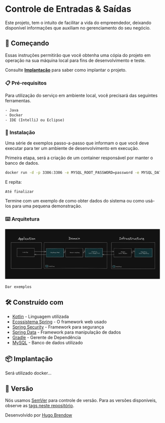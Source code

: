 # Controle de Entradas & Saídas

Este projeto, tem o intuito de facilitar a vida do empreendedor, deixando disponível informações que auxiliam no gerenciamento do seu negócio.

## 🚀 Começando

Essas instruções permitirão que você obtenha uma cópia do projeto em operação na sua máquina local para fins de desenvolvimento e teste.

Consulte **[Implantação](#-implanta%C3%A7%C3%A3o)** para saber como implantar o projeto.

### 📋 Pré-requisitos

Para utilização do serviço em ambiente local, você precisará das seguintes ferramentas.

```
- Java
- Docker
- IDE (IntelliJ ou Eclipse)
```

### 🔧 Instalação

Uma série de exemplos passo-a-passo que informam o que você deve executar para ter um ambiente de desenvolvimento em execução.

Primeira etapa, será a criação de um container responsável por manter o banco de dados.

```sh
docker run -d -p 3306:3306 -e MYSQL_ROOT_PASSWORD=password -e MYSQL_DATABASE=controle mysql
```

E repita:

```
Até finalizar
```

Termine com um exemplo de como obter dados do sistema ou como usá-los para uma pequena demonstração.

### ⌨️ Arquitetura

![arch](./images/arch.png)

```
Dar exemplos
```

## 🛠️ Construído com

* [Kotlin](http://www.dropwizard.io/1.0.2/docs/) - Linguagem utilizada
* [Ecossistema Spring](http://www.dropwizard.io/1.0.2/docs/) - O framework web usado
* [Spring Security](http://www.dropwizard.io/1.0.2/docs/) - Framework para segurança
* [Spring Data](http://www.dropwizard.io/1.0.2/docs/) - Framework para manipulação de dados
* [Gradle](https://maven.apache.org/) - Gerente de Dependência
* [MySQL](https://maven.apache.org/) - Banco de dados utilizado

## 📦 Implantação

Será utilizado docker...

## 📌 Versão

Nós usamos [SemVer](http://semver.org/) para controle de versão. Para as versões disponíveis, observe as [tags neste repositório](https://github.com/suas/tags/do/projeto). 

Desenvolvido por [Hugo Brendow](https://github.com/hugobrendow)